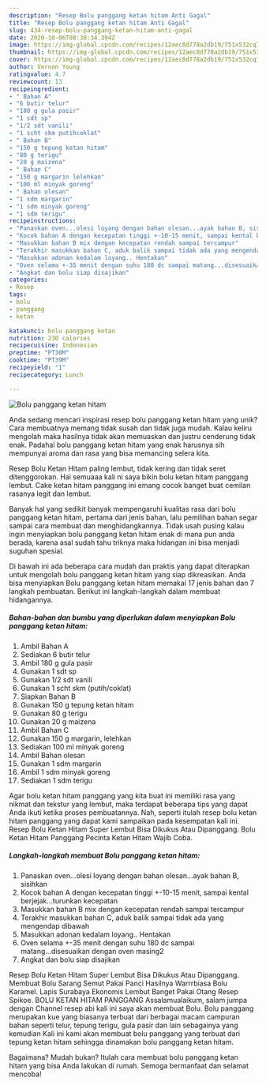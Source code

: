 ```yaml
---
description: "Resep Bolu panggang ketan hitam Anti Gagal"
title: "Resep Bolu panggang ketan hitam Anti Gagal"
slug: 434-resep-bolu-panggang-ketan-hitam-anti-gagal
date: 2020-10-06T08:38:34.394Z
image: https://img-global.cpcdn.com/recipes/12aec8d778a2db19/751x532cq70/bolu-panggang-ketan-hitam-foto-resep-utama.jpg
thumbnail: https://img-global.cpcdn.com/recipes/12aec8d778a2db19/751x532cq70/bolu-panggang-ketan-hitam-foto-resep-utama.jpg
cover: https://img-global.cpcdn.com/recipes/12aec8d778a2db19/751x532cq70/bolu-panggang-ketan-hitam-foto-resep-utama.jpg
author: Vernon Young
ratingvalue: 4.7
reviewcount: 13
recipeingredient:
- " Bahan A"
- "6 butir telur"
- "180 g gula pasir"
- "1 sdt sp"
- "1/2 sdt vanili"
- "1 scht skm putihcoklat"
- " Bahan B"
- "150 g tepung ketan hitam"
- "80 g terigu"
- "20 g maizena"
- " Bahan C"
- "150 g margarin lelehkan"
- "100 ml minyak goreng"
- " Bahan olesan"
- "1 sdm margarin"
- "1 sdm minyak goreng"
- "1 sdm terigu"
recipeinstructions:
- "Panaskan oven...olesi loyang dengan bahan olesan...ayak bahan B, sisihkan"
- "Kocok bahan A dengan kecepatan tinggi +-10-15 menit, sampai kental berjejak...turunkan kecepatan"
- "Masukkan bahan B mix dengan kecepatan rendah sampai tercampur"
- "Terakhir masukkan bahan C, aduk balik sampai tidak ada yang mengendap dibawah"
- "Masukkan adonan kedalam loyang.. Hentakan"
- "Oven selama +-35 menit dengan suhu 180 dc sampai matang...disesuaikan dengan oven masing2"
- "Angkat dan bolu siap disajikan"
categories:
- Resep
tags:
- bolu
- panggang
- ketan

katakunci: bolu panggang ketan 
nutrition: 230 calories
recipecuisine: Indonesian
preptime: "PT30M"
cooktime: "PT39M"
recipeyield: "1"
recipecategory: Lunch

---
```



![Bolu panggang ketan hitam](https://img-global.cpcdn.com/recipes/12aec8d778a2db19/751x532cq70/bolu-panggang-ketan-hitam-foto-resep-utama.jpg)

Anda sedang mencari inspirasi resep bolu panggang ketan hitam yang unik? Cara membuatnya memang tidak susah dan tidak juga mudah. Kalau keliru mengolah maka hasilnya tidak akan memuaskan dan justru cenderung tidak enak. Padahal bolu panggang ketan hitam yang enak harusnya sih mempunyai aroma dan rasa yang bisa memancing selera kita.

Resep Bolu Ketan Hitam paling lembut, tidak kering dan tidak seret ditenggorokan. Hai semuaaa kali ni saya bikin bolu ketan hitam panggang lembut. Cake ketan hitam panggang ini emang cocok banget buat cemilan rasanya legit dan lembut.

Banyak hal yang sedikit banyak mempengaruhi kualitas rasa dari bolu panggang ketan hitam, pertama dari jenis bahan, lalu pemilihan bahan segar sampai cara membuat dan menghidangkannya. Tidak usah pusing kalau ingin menyiapkan bolu panggang ketan hitam enak di mana pun anda berada, karena asal sudah tahu triknya maka hidangan ini bisa menjadi suguhan spesial.


Di bawah ini ada beberapa cara mudah dan praktis yang dapat diterapkan untuk mengolah bolu panggang ketan hitam yang siap dikreasikan. Anda bisa menyiapkan Bolu panggang ketan hitam memakai 17 jenis bahan dan 7 langkah pembuatan. Berikut ini langkah-langkah dalam membuat hidangannya.

<!--inarticleads1-->

##### Bahan-bahan dan bumbu yang diperlukan dalam menyiapkan Bolu panggang ketan hitam:

1. Ambil  Bahan A
1. Sediakan 6 butir telur
1. Ambil 180 g gula pasir
1. Gunakan 1 sdt sp
1. Gunakan 1/2 sdt vanili
1. Gunakan 1 scht skm (putih/coklat)
1. Siapkan  Bahan B
1. Gunakan 150 g tepung ketan hitam
1. Gunakan 80 g terigu
1. Gunakan 20 g maizena
1. Ambil  Bahan C
1. Gunakan 150 g margarin, lelehkan
1. Sediakan 100 ml minyak goreng
1. Ambil  Bahan olesan
1. Gunakan 1 sdm margarin
1. Ambil 1 sdm minyak goreng
1. Sediakan 1 sdm terigu


Agar bolu ketan hitam panggang yang kita buat ini memiliki rasa yang nikmat dan tekstur yang lembut, maka terdapat beberapa tips yang dapat Anda ikuti ketika proses pembuatannya. Nah, seperti itulah resep bolu ketan hitam panggang yang dapat kami sampaikan pada kesempatan kali ini. Resep Bolu Ketan Hitam Super Lembut Bisa Dikukus Atau Dipanggang. Bolu Ketan Hitam Panggang Pecinta Ketan Hitam Wajib Coba. 

<!--inarticleads2-->

##### Langkah-langkah membuat Bolu panggang ketan hitam:

1. Panaskan oven...olesi loyang dengan bahan olesan...ayak bahan B, sisihkan
1. Kocok bahan A dengan kecepatan tinggi +-10-15 menit, sampai kental berjejak...turunkan kecepatan
1. Masukkan bahan B mix dengan kecepatan rendah sampai tercampur
1. Terakhir masukkan bahan C, aduk balik sampai tidak ada yang mengendap dibawah
1. Masukkan adonan kedalam loyang.. Hentakan
1. Oven selama +-35 menit dengan suhu 180 dc sampai matang...disesuaikan dengan oven masing2
1. Angkat dan bolu siap disajikan


Resep Bolu Ketan Hitam Super Lembut Bisa Dikukus Atau Dipanggang. Membuat Bolu Sarang Semut Pakai Panci Hasilnya Warrrbiasa Bolu Karamel. Lapis Surabaya Ekonomis Lembut Banget Pakai Otang Resep Spikoe. BOLU KETAN HITAM PANGGANG Assalamualaikum, salam jumpa dengan Channel resep abi kali ini saya akan membuat Bolu. Bolu panggang merupakan kue yang biasanya terbuat dari berbagai macam campuran bahan seperti telur, tepung terigu, gula pasir dan lain sebagainya yang kemudian Kali ini kami akan membuat bolu panggang yang terbuat dari tepung ketan hitam sehingga dinamakan bolu panggang ketan hitam. 

Bagaimana? Mudah bukan? Itulah cara membuat bolu panggang ketan hitam yang bisa Anda lakukan di rumah. Semoga bermanfaat dan selamat mencoba!
